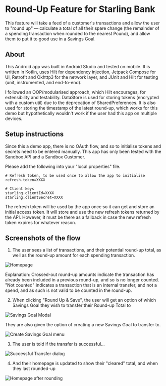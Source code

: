 # Round-Up Feature for Starling Bank

This feature will take a feed of a customer's transactions and allow the user to "round up" — calculate a total of all their spare change (the remainder of a spending transaction when rounded to the nearest Pound), and allow them to put it to good use in a Savings Goal.

## About

This Android app was built in Android Studio and tested on mobile.
It is written in Kotlin, uses Hilt for dependency injection, Jetpack Compose for UI, Retrofit and Okhttp3 for the network layer, and JUnit and Hilt for testing (unit, instrumented, and end-to-end).

I followed an OOP/modularised approach, which Hilt encourages, for extensibility and testability.
DataStore is used for storing tokens (encrypted with a custom util) due to the deprecation of SharedPreferences. It is also used for storing the timestamp of the latest round-up, which works for this demo but hypothetically wouldn't work if the user had this app on multiple devices.

## Setup instructions

Since this a demo app, there is no OAuth flow, and so to initialise tokens and secrets need to be entered manually. This app has only been tested with the Sandbox API and a Sandbox Customer.

Please add the following into your "local.properties" file.

```
# Refresh token, to be used once to allow the app to initialise
refresh.token=XXXX

# Client keys
starling.clientId=XXXX
starling.clientSecret=XXXX
```

The refresh token will be used by the app once so it can get and store an initial access token. It will store and use the new refresh tokens returned by the API.
However, it must be there as a fallback in case the new refresh token expires for whatever reason.

## Screenshots of the flow

1. The user sees a list of transactions, and their potential round-up total, as well as the round-up amount for each spending transaction.

![Homepage](readme_screenshots/homepage.png)

Explanation: Crossed-out round-up amounts indicate the transaction has already been included in a previous round-up, and so is no longer counted.
"Not counted" indicates a transaction that is an internal transfer, and not a spend, and as such is not valid to be counted in the round-up.

2. When clicking "Round Up & Save", the user will get an option of which Savings Goal they wish to transfer their Round-up Total to

![Savings Goal Modal](readme_screenshots/savingsgoalmodal.png)

They are also given the option of creating a new Savings Goal to transfer to.

![Create Savings Goal menu](readme_screenshots/createandtransfer.png)

3. The user is told if the transfer is successful...

![Successful Transfer dialog](readme_screenshots/transfersuccess.png)

4. And their homepage is updated to show their "cleared" total, and when they last rounded-up

![Homepage after rounding](readme_screenshots/homepage_afterrounding.png)
